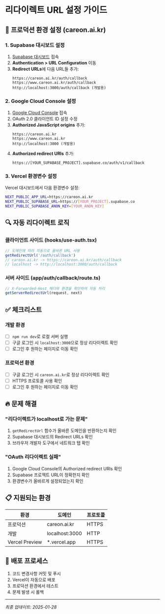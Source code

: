 # 리다이렉트 URL 설정 가이드

## 🔧 프로덕션 환경 설정 (careon.ai.kr)

### 1. Supabase 대시보드 설정

1. [Supabase 대시보드](https://supabase.com/dashboard) 접속
2. **Authentication > URL Configuration** 이동
3. **Redirect URLs**에 다음 URL들 추가:
   ```
   https://careon.ai.kr/auth/callback
   https://www.careon.ai.kr/auth/callback
   http://localhost:3000/auth/callback (개발용)
   ```

### 2. Google Cloud Console 설정

1. [Google Cloud Console](https://console.cloud.google.com) 접속
2. OAuth 2.0 클라이언트 ID 설정 수정
3. **Authorized JavaScript origins** 추가:
   ```
   https://careon.ai.kr
   https://www.careon.ai.kr
   http://localhost:3000 (개발용)
   ```
4. **Authorized redirect URIs** 추가:
   ```
   https://[YOUR_SUPABASE_PROJECT].supabase.co/auth/v1/callback
   ```

### 3. Vercel 환경변수 설정

Vercel 대시보드에서 다음 환경변수 설정:

```bash
NEXT_PUBLIC_APP_URL=https://careon.ai.kr
NEXT_PUBLIC_SUPABASE_URL=https://[YOUR_PROJECT].supabase.co
NEXT_PUBLIC_SUPABASE_ANON_KEY=[YOUR_ANON_KEY]
```

## 🔍 자동 리다이렉트 로직

### 클라이언트 사이드 (hooks/use-auth.tsx)
```typescript
// 도메인에 따라 자동으로 올바른 URL 사용
getRedirectUrl('/auth/callback')
// careon.ai.kr -> https://careon.ai.kr/auth/callback
// localhost -> http://localhost:3000/auth/callback
```

### 서버 사이드 (app/auth/callback/route.ts)
```typescript
// X-Forwarded-Host 헤더와 환경을 확인하여 자동 처리
getServerRedirectUrl(request, next)
```

## ✅ 체크리스트

### 개발 환경
- [ ] `npm run dev`로 로컬 서버 실행
- [ ] 구글 로그인 시 `localhost:3000`으로 정상 리다이렉트 확인
- [ ] 로그인 후 원하는 페이지로 이동 확인

### 프로덕션 환경
- [ ] 구글 로그인 시 `careon.ai.kr`로 정상 리다이렉트 확인
- [ ] HTTPS 프로토콜 사용 확인
- [ ] 로그인 후 원하는 페이지로 이동 확인

## 🔥 문제 해결

### "리다이렉트가 localhost로 가는 문제"
1. `getRedirectUrl` 함수가 올바른 도메인을 반환하는지 확인
2. Supabase 대시보드의 Redirect URLs 확인
3. 브라우저 개발자 도구에서 네트워크 탭 확인

### "OAuth 리다이렉트 실패"
1. Google Cloud Console의 Authorized redirect URIs 확인
2. Supabase 프로젝트 URL이 정확한지 확인
3. 환경변수가 올바르게 설정되었는지 확인

## 📋 지원되는 환경

| 환경 | 도메인 | 프로토콜 |
|------|--------|----------|
| 프로덕션 | careon.ai.kr | HTTPS |
| 개발 | localhost:3000 | HTTP |
| Vercel Preview | *.vercel.app | HTTPS |

## 🚀 배포 프로세스

1. 코드 변경사항 커밋 및 푸시
2. Vercel이 자동으로 배포
3. 프로덕션 환경에서 테스트
4. 문제 발생 시 롤백

---

*최종 업데이트: 2025-01-28*